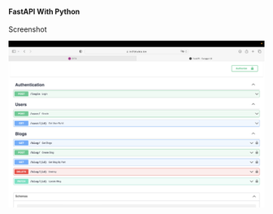 #### FastAPI With Python

Screenshot

![screenshot1](https://github.com/guynpnx/fast_api_python/blob/main/images/Screenshot%202566-02-12%20at%2017.22.28.png)
